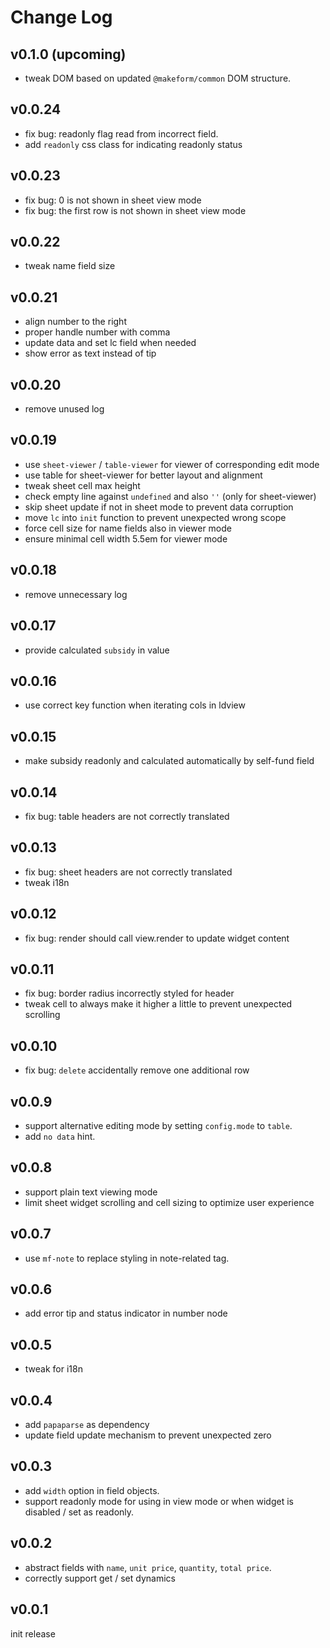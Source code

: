 # Change Log

## v0.1.0 (upcoming)

 - tweak DOM based on updated `@makeform/common` DOM structure.


## v0.0.24

 - fix bug: readonly flag read from incorrect field.
 - add `readonly` css class for indicating readonly status


## v0.0.23

 - fix bug: 0 is not shown in sheet view mode
 - fix bug: the first row is not shown in sheet view mode


## v0.0.22

 - tweak name field size


## v0.0.21

 - align number to the right
 - proper handle number with comma
 - update data and set lc field when needed
 - show error as text instead of tip


## v0.0.20

 - remove unused log


## v0.0.19

 - use `sheet-viewer` / `table-viewer` for viewer of corresponding edit mode
 - use table for sheet-viewer for better layout and alignment
 - tweak sheet cell max height
 - check empty line against `undefined` and also `''` (only for sheet-viewer)
 - skip sheet update if not in sheet mode to prevent data corruption
 - move `lc` into `init` function to prevent unexpected wrong scope
 - force cell size for name fields also in viewer mode
 - ensure minimal cell width 5.5em for viewer mode


## v0.0.18

 - remove unnecessary log


## v0.0.17

 - provide calculated `subsidy` in value


## v0.0.16

 - use correct key function when iterating cols in ldview


## v0.0.15

 - make subsidy readonly and calculated automatically by self-fund field


## v0.0.14

 - fix bug: table headers are not correctly translated


## v0.0.13

 - fix bug: sheet headers are not correctly translated
 - tweak i18n


## v0.0.12

 - fix bug: render should call view.render to update widget content


## v0.0.11

 - fix bug: border radius incorrectly styled for header
 - tweak cell to always make it higher a little to prevent unexpected scrolling


## v0.0.10

 - fix bug: `delete` accidentally remove one additional row


## v0.0.9

 - support alternative editing mode by setting `config.mode` to `table`.
 - add `no data` hint.


## v0.0.8

 - support plain text viewing mode
 - limit sheet widget scrolling and cell sizing to optimize user experience


## v0.0.7

 - use `mf-note` to replace styling in note-related tag.


## v0.0.6

 - add error tip and status indicator in number node


## v0.0.5

 - tweak for i18n


## v0.0.4

 - add `papaparse` as dependency
 - update field update mechanism to prevent unexpected zero


## v0.0.3

 - add `width` option in field objects.
 - support readonly mode for using in view mode or when widget is disabled / set as readonly.


## v0.0.2

 - abstract fields with `name`, `unit price`, `quantity`, `total price`.
 - correctly support get / set dynamics 


## v0.0.1

init release
